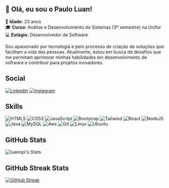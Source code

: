## 👋 Olá, eu sou o Paulo Luan!

🌟 **Idade:** 23 anos  
🎓 **Curso:** Análise e Desenvolvimento de Sistemas (3º semestre) na Unifor  
💻 **Estágio:** Desenvolvedor de Software  

Sou apaixonado por tecnologia e pelo processo de criação de soluções que facilitam a vida das pessoas. Atualmente, estou em busca de desafios que me permitam aprimorar minhas habilidades em desenvolvimento de software e contribuir para projetos inovadores.
## Social
[![LinkedIn](https://img.shields.io/badge/LinkedIn-0077B5?style=for-the-badge&logo=linkedin&logoColor=white)](https://www.linkedin.com/in/pauloluanpl/)
[![Instagram](https://img.shields.io/badge/-Instagram-%23E4405F?style=for-the-badge&logo=instagram&logoColor=white)](https://www.instagram.com/luaanpl/)

## Skills
![HTML5](https://img.shields.io/badge/HTML5-E34F26?style=for-the-badge&logo=html5&logoColor=white)
![CSS3](https://img.shields.io/badge/CSS3-1572B6?style=for-the-badge&logo=css3&logoColor=white)
![JavaScript](https://img.shields.io/badge/JavaScript-F7DF1E?style=for-the-badge&logo=javascript&logoColor=black)
![Bootstrap](https://img.shields.io/badge/-boostrap-0D1117?style=for-the-badge&logo=bootstrap&labelColor=0D1117)
![Tailwind](https://img.shields.io/badge/tailwindcss-%2338B2AC.svg?style=for-the-badge&logo=tailwind-css&logoColor=white)
![React](https://img.shields.io/badge/React-20232A?style=for-the-badge&logo=react&logoColor=61DAFB)
![NodeJS](https://img.shields.io/badge/node.js-6DA55F?style=for-the-badge&logo=node.js&logoColor=white)
![Java](https://img.shields.io/badge/java-%23ED8B00.svg?style=for-the-badge&logo=openjdk&logoColor=white)
![MySQL](https://img.shields.io/badge/MySQL-00000F?style=for-the-badge&logo=mysql&logoColor=white)
![Aws](https://img.shields.io/badge/Amazon_AWS-FF9900?style=for-the-badge&logo=amazonaws&logoColor=white)
![Git](https://img.shields.io/badge/GIT-E44C30?style=for-the-badge&logo=git&logoColor=white)
![Linux](https://img.shields.io/badge/Linux-000?style=for-the-badge&logo=linux&logoColor=FCC624)
![Ubuntu](https://img.shields.io/badge/Ubuntu-35495E?style=for-the-badge&logo=ubuntu&logoColor=2CA5E0)



## GitHub Stats
![luannpl's Stats](https://github-readme-stats.vercel.app/api?username=luannpl&theme=tokyonight&show_icons=true&hide_border=true&count_private=true)

## GitHub Streak Stats
[![GitHub Streak](https://streak-stats.demolab.com/?user=luannpl&theme=tokyonight)](https://git.io/streak-stats)
